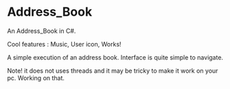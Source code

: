 # Address_Book
An Address_Book in C#.

 Cool features : Music, User icon, Works!
 
 A simple execution of an address book. Interface is quite simple to navigate.
 
Note! it does not uses threads and it may be tricky to make it work on your pc. Working on that.
  
